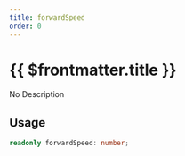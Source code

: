 ```yaml
---
title: forwardSpeed
order: 0
---
```


# {{ $frontmatter.title }}

No Description

## Usage

```ts
readonly forwardSpeed: number;
```
